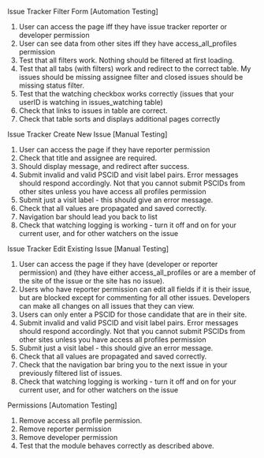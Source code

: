 Issue Tracker Filter Form [Automation Testing]
1. User can access the page iff they have issue tracker reporter or developer permission
2. User can see data from other sites iff they have access_all_profiles permission
3. Test that all filters work. Nothing should be filtered at first loading.
4. Test that all tabs (with filters) work and redirect to the correct table. My issues should be missing assignee filter and closed issues should be missing status filter. 
5. Test that the watching checkbox works correctly (issues that your userID is watching in issues_watching table)
6. Check that links to issues in table are correct.
7. Check that table sorts and displays additional pages correctly 

Issue Tracker Create New Issue [Manual Testing]
1. User can access the page if they have reporter permission
2. Check that title and assignee are required. 
3. Should display message, and redirect after success. 
4. Submit invalid and valid PSCID and visit label pairs. Error messages should respond accordingly. Not that you cannot submit PSCIDs from other sites unless you have access all profiles permission
5. Submit just a visit label - this should give an error message.
6. Check that all values are propagated and saved correctly.
7. Navigation bar should lead you back to list
8. Check that watching logging is working - turn it off and on for your current user, and for other watchers on the issue

Issue Tracker Edit Existing Issue [Manual Testing]
1. User can access the page if they have (developer or reporter permission) and (they have either access_all_profiles or are a member of the site of the issue or the site has no issue).
2. Users who have reporter permission can edit all fields if it is their issue, but are blocked except for commenting for all other issues. Developers can make all changes on all issues that they can view. 
3. Users can only enter a PSCID for those candidate that are in their site.
4. Submit invalid and valid PSCID and visit label pairs. Error messages should respond accordingly. Not that you cannot submit PSCIDs from other sites unless you have access all profiles permission
5. Submit just a visit label - this should give an error message.
6. Check that all values are propagated and saved correctly.
7. Check that the navigation bar bring you to the next issue in your previously filtered list of issues.
8. Check that watching logging is working - turn it off and on for your current user, and for other watchers on the issue


Permissions [Automation Testing]
1. Remove access all profile permission.
2. Remove reporter permission
3. Remove developer permission
4. Test that the module behaves correctly as described above. 
